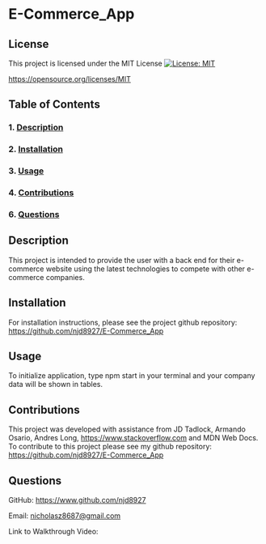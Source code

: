 # E-Commerce_App

## License
This project is licensed under the MIT License [![License: MIT](https://img.shields.io/badge/License-MIT-yellow.svg)](https://opensource.org/licenses/MIT) 

https://opensource.org/licenses/MIT

## Table of Contents

### 1. [Description](#description)

### 2. [Installation](#installation) 

### 3. [Usage](#usage)

### 4. [Contributions](#contributions)

### 6. [Questions](#questions)

## Description
This project is intended to provide the user with a back end for their e-commerce website using the latest technologies to compete with other e-commerce companies.

## Installation
For installation instructions, please see the project github repository: https://github.com/njd8927/E-Commerce_App

## Usage
To initialize application, type npm start in your terminal and your company data will be shown in tables.

## Contributions
This project was developed with assistance from JD Tadlock, Armando Osario, Andres Long, https://www.stackoverflow.com and MDN Web Docs.
To contribute to this project please see my github repository: https://github.com/njd8927/E-Commerce_App

## Questions
GitHub: https://www.github.com/njd8927

Email: nicholasz8687@gmail.com

Link to Walkthrough Video: 
